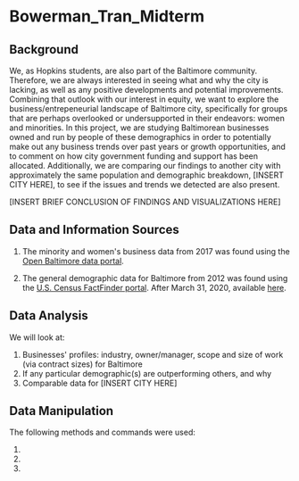 # Bowerman_Tran_Midterm


## Background

We, as Hopkins students, are also part of the Baltimore community. Therefore, we are always interested in seeing what and why the city is lacking, as well as any positive developments and potential improvements. Combining that outlook with our interest in equity, we want to explore the business/entrepeneurial landscape of Baltimore city, specifically for groups that are perhaps overlooked or undersupported in their endeavors: women and minorities. In this project, we are studying Baltimorean businesses owned and run by people of these demographics in order to potentially make out any business trends over past years or growth opportunities, and to comment on how city government funding and support has been allocated. Additionally, we are comparing our findings to another city with approximately the same population and demographic breakdown, [INSERT CITY HERE], to see if the issues and trends we detected are also present.

[INSERT BRIEF CONCLUSION OF FINDINGS AND VISUALIZATIONS HERE]


## Data and Information Sources

1) The minority and women's business data from 2017 was found using the [Open Baltimore data portal](https://data.baltimorecity.gov/ "Open Baltimore").

2) The general demographic data for Baltimore from 2012 was found using the [U.S. Census FactFinder portal](https://factfinder.census.gov/faces/nav/jsf/pages/index.xhtml/ "American FactFinder"). After March 31, 2020, available [here](https://data.census.gov/cedsci/ "Census Data").

## Data Analysis

We will look at:

1) Businesses' profiles: industry, owner/manager, scope and size of work (via contract sizes) for Baltimore
2) If any particular demographic(s) are outperforming others, and why
3) Comparable data for [INSERT CITY HERE]

## Data Manipulation

The following methods and commands were used:

1) 
2)
3)

